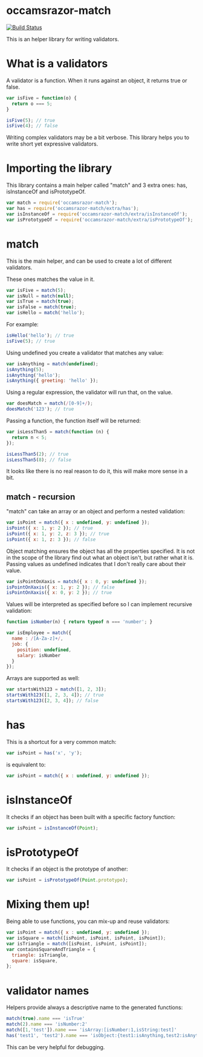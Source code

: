 occamsrazor-match
=================
[![Build Status](https://travis-ci.org/sithmel/occamsrazor-match.svg?branch=master)](https://travis-ci.org/sithmel/occamsrazor-match)

This is an helper library for writing validators.

What is a  validators
=====================
A validator is a function. When it runs against an object, it returns true or false.
```js
var isFive = function(o) {
  return o === 5;
}

isFive(5); // true
isFive(4); // false
```
Writing complex validators may be a bit verbose. This library helps you to write short yet expressive validators.

Importing the library
=====================
This library contains a main helper called "match" and 3 extra ones: has, isInstanceOf and isPrototypeOf.
```js
var match = require('occamsrazor-match');
var has = require('occamsrazor-match/extra/has');
var isInstanceOf = require('occamsrazor-match/extra/isInstanceOf');
var isPrototypeOf = require('occamsrazor-match/extra/isPrototypeOf');
```

match
=====
This is the main helper, and can be used to create a lot of different validators.

These ones matches the value in it.
```js
var isFive = match(5);
var isNull = match(null);
var isTrue = match(true);
var isFalse = match(true);
var isHello = match('hello');
```

For example:
```js
isHello('hello'); // true
isFive(5); // true
```

Using undefined you create a validator that matches any value:
```js
var isAnything = match(undefined);
isAnything(5);
isAnything('hello');
isAnything({ greeting: 'hello' });
```

Using a regular expression, the validator will run that, on the value.
```js
var doesMatch = match(/[0-9]+/);
doesMatch('123'); // true
```

Passing a function, the function itself will be returned:
```js
var isLessThan5 = match(function (n) {
  return n < 5;
});

isLessThan5(2); // true
isLessThan5(8); // false
```
It looks like there is no real reason to do it, this will make more sense in a bit.

match - recursion
-----------------
"match" can take an array or an object and perform a nested validation:
```js
var isPoint = match({ x : undefined, y: undefined });
isPoint({ x: 1, y: 2 }); // true
isPoint({ x: 1, y: 2, z: 3 }); // true
isPoint({ x: 1, z: 3 }); // false
```
Object matching ensures the object has all the properties specified. It is not in the scope of the library find out what an object isn't, but rather what it is.
Passing values as undefined indicates that I don't really care about their value.
```js
var isPointOnXaxis = match({ x : 0, y: undefined });
isPointOnXaxis({ x: 1, y: 2 }); // false
isPointOnXaxis({ x: 0, y: 2 }); // true
```
Values will be interpreted as specified before so I can implement recursive validation:
```js
function isNumber(n) { return typeof n === 'number'; }

var isEmployee = match({
  name : /[A-Za-z]+/,
  job: {
    position: undefined,
    salary: isNumber
  }
});
```

Arrays are supported as well:
```js
var startsWith123 = match([1, 2, 3]);
startsWith123([1, 2, 3, 4]); // true
startsWith123([2, 3, 4]); // false
```

has
===
This is a shortcut for a very common match:
```js
var isPoint = has('x', 'y');
```
is equivalent to:
```js
var isPoint = match({ x : undefined, y: undefined });
```

isInstanceOf
=============
It checks if an object has been built with a specific factory function:
```js
var isPoint = isInstanceOf(Point);
```

isPrototypeOf
=============
It checks if an object is the prototype of another:
```js
var isPoint = isPrototypeOf(Point.prototype);
```

Mixing them up!
===============
Being able to use functions, you can mix-up and reuse validators:
```js
var isPoint = match({ x : undefined, y: undefined });
var isSquare = match([isPoint, isPoint, isPoint, isPoint]);
var isTriangle = match([isPoint, isPoint, isPoint]);
var containsSquareAndTriangle = {
  triangle: isTriangle,
  square: isSquare,
};
```

validator names
===============
Helpers provide always a descriptive name to the generated functions:
```js
match(true).name === 'isTrue'
match(2).name === 'isNumber:2'
match([1,'test']).name === 'isArray:[isNumber:1,isString:test]'
has('test1', 'test2').name === 'isObject:{test1:isAnything,test2:isAnything}'
```
This can be very helpful for debugging.
